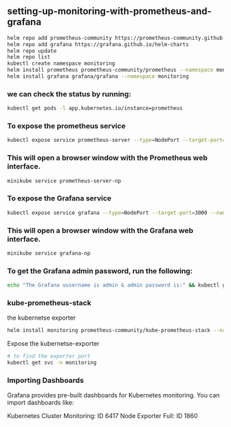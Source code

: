 ## setting-up-monitoring-with-prometheus-and-grafana
```bash
helm repo add prometheus-community https://prometheus-community.github.io/helm-charts
helm repo add grafana https://grafana.github.io/helm-charts
helm repo update
helm repo list
kubectl create namespace monitoring
helm install prometheus prometheus-community/prometheus --namespace monitoring
helm install grafana grafana/grafana --namespace monitoring
```

### we can check the status by running:
 ```bash
kubectl get pods -l app.kubernetes.io/instance=prometheus
```

### To expose the prometheus service
```bash
kubectl expose service prometheus-server --type=NodePort --target-port=9090 --name=prometheus-server-np
```

### This will open a browser window with the Prometheus web interface.
```bash
minikube service prometheus-server-np
```

### To expose the Grafana service
```bash
kubectl expose service grafana --type=NodePort --target-port=3000 --name=grafana-np
```

### This will open a browser window with the Grafana web interface.
```bash
minikube service grafana-np
```

### To get the Grafana admin password, run the following:
```bash
echo "The Grafana uusername is admin & admin password is:" && kubectl get secret --namespace monitoring grafana -o jsonpath="{.data.admin-password}" | base64 --decode
```

### kube-prometheus-stack
the kubernetse exporter
  ```sh
helm install monitoring prometheus-community/kube-prometheus-stack --namespace monitoring --create-namespace
```

Expose the kubernetse-exporter

```bash
# to find the exporter port
kubectl get svc -n monitoring
```

### Importing Dashboards
Grafana provides pre-built dashboards for Kubernetes monitoring. You can import dashboards like:

Kubernetes Cluster Monitoring: ID 6417
Node Exporter Full: ID 1860

